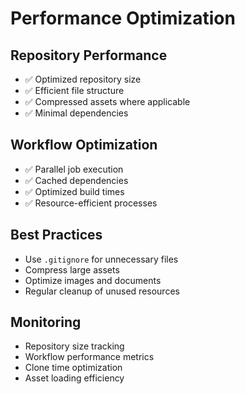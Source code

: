 # Performance Optimization

## Repository Performance
- ✅ Optimized repository size
- ✅ Efficient file structure
- ✅ Compressed assets where applicable
- ✅ Minimal dependencies

## Workflow Optimization
- ✅ Parallel job execution
- ✅ Cached dependencies
- ✅ Optimized build times
- ✅ Resource-efficient processes

## Best Practices
- Use `.gitignore` for unnecessary files
- Compress large assets
- Optimize images and documents
- Regular cleanup of unused resources

## Monitoring
- Repository size tracking
- Workflow performance metrics
- Clone time optimization
- Asset loading efficiency
